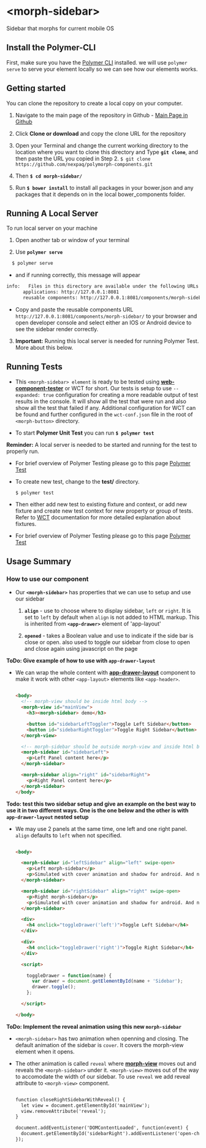 # \<morph-sidebar\>

  Sidebar that morphs for current mobile OS

## Install the Polymer-CLI

  First, make sure you have the [Polymer CLI](https://www.npmjs.com/package/polymer-cli) installed. we will use `polymer serve` to serve your element locally so we can see how our elements works. 

## Getting started

  You can clone the repository to create a local copy on your computer.

  1. Navigate to the main page of the repository in Github - [Main Page in Github][Main Page]

  2. Click **Clone or download** and copy the clone URL for the repository

  3. Open your Terminal and change the current working directory to the location where you want to clone this directory and Type **`git clone`**, and then paste the URL you copied in Step 2.
    ```
    $ git clone https://github.com/nexpaq/polymorph-components.git
    ```

  4. Then **`$ cd morph-sidebar/`**

  5. Run **`$ bower install`** to install all packages in your bower.json and any packages that it depends on in the local bower_components folder.
  
## Running A Local Server

  To run local server on your machine

  1. Open another tab  or window of your terminal

  2. Use **`polymer serve`** 

  ```bash
    $ polymer serve
  ```

  - and if running correctly, this message will appear

  ```bash
  info:   Files in this directory are available under the following URLs
        applications: http://127.0.0.1:8081
        reusable components: http://127.0.0.1:8081/components/morph-sidebar/
  ```

  - Copy and paste the reusable components URL `http://127.0.0.1:8081/components/morph-sidebar/` to your browser and open developer console and select either an IOS or Android device to see the sidebar render correctly.

  3. **Important:** Running this local server is needed for running Polymer Test. More about this below. 


## Running Tests
  - This `<morph-sidebar> element` is ready to be tested using [**web-component-tester**][WCT] or WCT for short. Our tests is setup to use `--expanded: true` configuration for creating a more readable output of test results in the console. It will show all the test that were run and also show all the test that failed if any. Additional configuration for WCT can be found and further configured in the `wct-conf.json` file in the root of `<morph-button>` directory.

  - To start **Polymer Unit Test** you can run **`$ polymer test`** 

  **Reminder:** A local server is needed to be started and running for the test to properly run. 

  - For brief overview of Polymer Testing please go to this page [Polymer Test][Polymer Test]

  - To create new test, change to the **test/** directory.

    ```
    $ polymer test
    ```

  - Then either add new test to existing fixture and context, or add new fixture and create new test context for new property or group of tests. Refer to [WCT][WCT] documentation for more detailed explanation about fixtures. 

  - For brief overview of Polymer Testing please go to this page [Polymer Test][Polymer Test]

## Usage Summary

  ### How to use our **<morph-sidebar>** component

  - Our **`<morph-sidebar>`** has properties that we can use to setup and use our sidebar

    1. **`align`** - use to choose where to display sidebar, `left` or `right`. It is set to `left` by default when `align` is not added to HTML markup. This is inherited from **`<app-drawer>`** element of 'app-layout'

    2. **`opened`** - takes a Boolean value and use to indicate if the side bar is close or open. also used to toggle our sidebar from close to open and close again using javascript on the page
    
    
  **ToDo: Give example of how to use with `app-drawer-layout`**

  - We can wrap the whole content with [**app-drawer-layout**][app-drawer-layout] component to make it work with other `<app-layout>` elements like `<app-header>`.

    ```html

    <body>
      <!-- morph-view should be inside html body -->
      <morph-view id="mainView"> 
        <h3><morph-sidebar> demo</h3>

        <button id="sidebarLeftToggler">Toggle Left Sidebar</button>
        <button id="sidebarRightToggler">Toggle Right Sidebar</button>
      </morph-view>

      <!-- morph-sidebar should be outside morph-view and inside html body -->
      <morph-sidebar id="sidebarLeft">
        <p>Left Panel content here</p>
      </morph-sidebar>

      <morph-sidebar align="right" id="sidebarRight">
        <p>Right Panel content here</p>
      </morph-sidebar>
    </body>

    ```
    

  **Todo: test this two sidebar setup and give an example on the best way to use it in two different ways. One is the one below and the other is with `app-drawer-layout` nested setup**
  
  - We may use 2 panels at the same time, one left and one right panel. `align` defaults to `left` when not specified. 

    ```html

    <body>

      <morph-sidebar id="leftSidebar" align="left" swipe-open>
        <p>Left morph-sidebar</p>
        <p>Simulated with cover animation and shadow for android. And no shadow if iOS.</p>
      </morph-sidebar>

      <morph-sidebar id="rightSidebar" align="right" swipe-open>
        <p>Right morph-sidebar</p>
        <p>Simulated with cover animation and shadow for android. And no shadow if iOS.</p>
      </morph-sidebar>

      <div>
        <h4 onclick="toggleDrawer('left')">Toggle Left Sidebar</h4>
      </div>

      <div>
        <h4 onclick="toggleDrawer('right')">Toggle Right Sidebar</h4>
      </div>

      <script>

        toggleDrawer = function(name) {
          var drawer = document.getElementById(name + 'Sidebar'); 
          drawer.toggle(); 
        };

      </script>

    </body>

    ```
    
  **ToDo: Implement the reveal animation using this new `morph-sidebar`**

  - `<morph-sidebar>` has two animation when openning and closing. The default animation of the sidebar is `cover`. It covers the morph-view element when it opens. 

  - The other animation is called `reveal` where [**morph-view**][Morph View] moves out and reveals the `<morph-sidebar>` under it. `<morph-view>` moves out of the way to accomodate the width of our sidebar. To use `reveal` we add reveal attribute to `<morph-view>` component.

    ```html

    function closeRightSidebarWithReveal() {
      let view = document.getElementById('mainView');
      view.removeAttribute('reveal');
    }

    document.addEventListener('DOMContentLoaded', function(event) {
      document.getElementById('sidebarRight').addEventListener('open-changed', closeRightSidebarWithReveal);
    });

    ```


[Main Page]: https://github.com/moduware/polymorph-components

[WCT]: https://github.com/Polymer/web-component-tester  

[Polymer Test]: https://www.polymer-project.org/2.0/docs/tools/tests

[Morph View]: https://github.com/moduware/morph-view

[app-drawer-layout]: https://github.com/PolymerElements/app-layout/tree/master/app-drawer-layout

